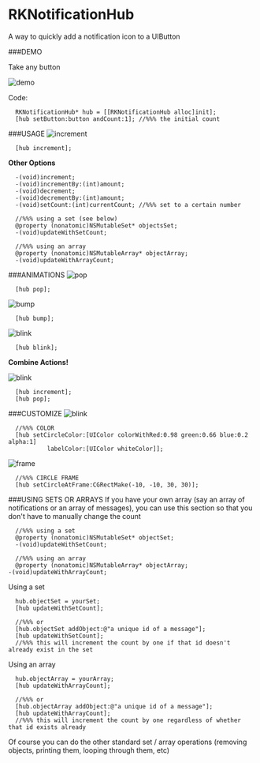 RKNotificationHub
=================

A way to quickly add a notification icon to a UIButton

###DEMO

Take any button

![demo](http://i.imgur.com/LG2EEB6.gif)

Code:
``` objc
  RKNotificationHub* hub = [[RKNotificationHub alloc]init];
  [hub setButton:button andCount:1]; //%%% the initial count
```

###USAGE
![increment](http://i.imgur.com/zpgkNtE.gif)
``` objc
  [hub increment];
```
__Other Options__
``` objc
  -(void)increment;
  -(void)incrementBy:(int)amount;
  -(void)decrement;
  -(void)decrementBy:(int)amount;
  -(void)setCount:(int)currentCount; //%%% set to a certain number
  
  //%%% using a set (see below)
  @property (nonatomic)NSMutableSet* objectsSet;
  -(void)updateWithSetCount;
  
  //%%% using an array
  @property (nonatomic)NSMutableArray* objectArray;
  -(void)updateWithArrayCount;
```

###ANIMATIONS
![pop](http://i.imgur.com/g6tMepj.gif)
``` objc
  [hub pop];
```

![bump](http://i.imgur.com/B2l0LDJ.gif)
``` objc
  [hub bump];
```

![blink](http://i.imgur.com/9XJ8dfP.gif)
``` objc
  [hub blink];
```

__Combine Actions!__

![blink](http://i.imgur.com/boGyL9T.gif)
``` objc
  [hub increment];
  [hub pop];
```

###CUSTOMIZE
![blink](http://i.imgur.com/Ftbrh87.gif)
``` objc
  //%%% COLOR
  [hub setCircleColor:[UIColor colorWithRed:0.98 green:0.66 blue:0.2 alpha:1] 
           labelColor:[UIColor whiteColor]];
```

![frame](http://i.imgur.com/6w9WaO4.png?1)
```objc
  //%%% CIRCLE FRAME
  [hub setCircleAtFrame:CGRectMake(-10, -10, 30, 30)];
```


###USING SETS OR ARRAYS
If you have your own array (say an array of notifications or an array of messages), you can use this section so that you don't have to manually change the count

```objc
  //%%% using a set
  @property (nonatomic)NSMutableSet* objectSet;
  -(void)updateWithSetCount;
  
  //%%% using an array
  @property (nonatomic)NSMutableArray* objectArray;
-(void)updateWithArrayCount;
```
Using a set
```objc
  hub.objectSet = yourSet;
  [hub updateWithSetCount];
  
  //%%% or
  [hub.objectSet addObject:@"a unique id of a message"];
  [hub updateWithSetCount];
  //%%% this will increment the count by one if that id doesn't already exist in the set
```
Using an array
```objc
  hub.objectArray = yourArray;
  [hub updateWithArrayCount];
  
  //%%% or
  [hub.objectArray addObject:@"a unique id of a message"];
  [hub updateWithArrayCount];
  //%%% this will increment the count by one regardless of whether that id exists already
```
Of course you can do the other standard set / array operations (removing objects, printing them, looping through them, etc)
